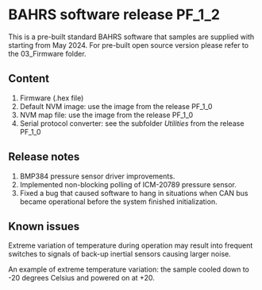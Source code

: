 # BAHRS software release PF_1_2

This is a pre-built standard BAHRS software that samples are supplied with starting from May 2024. For pre-built open source version please refer to the 03_Firmware folder.

## Content

1. Firmware (.hex file)
2. Default NVM image: use the image from the release PF_1_0
3. NVM map file: use the image from the release PF_1_0
4. Serial protocol converter: see the subfolder *Utilities* from the release PF_1_0

## Release notes

1. BMP384 pressure sensor driver improvements.
2. Implemented non-blocking polling of ICM-20789 pressure sensor.
3. Fixed a bug that caused software to hang in situations when CAN bus became operational before the system finished initialization.

## Known issues

Extreme variation of temperature during operation may result into frequent switches to signals of back-up inertial sensors causing larger noise.

An example of extreme temperature variation: the sample cooled down to -20 degrees Celsius and powered on at +20.
